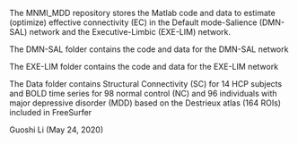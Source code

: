 The MNMI_MDD repository stores the Matlab code and data to estimate (optimize) effective connectivity (EC) in the Default mode-Salience (DMN-SAL) network and the Executive-Limbic (EXE-LIM) network.  

The DMN-SAL folder contains the code and data for the DMN-SAL network

The EXE-LIM folder contains the code and data for the EXE-LIM network

The Data folder contains Structural Connectivity (SC) for 14 HCP subjects and BOLD time series for 98 normal control (NC) and 96 individuals with major depressive disorder (MDD) based on the Destrieux atlas (164 ROIs) included in FreeSurfer

Guoshi Li (May 24, 2020)

